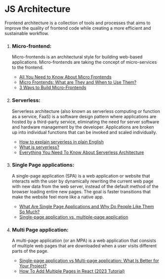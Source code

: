# JS Architecture

Frontend architecture is a collection of tools and processes that aims to improve the quality of frontend code while creating a more efficient and sustainable workflow.

1. ### Micro-frontend:

   <p>Micro-frontends is an architectural style for building web-based applications. Micro-frontends are taking the concept of micro-services to the frontend.</p>

   - [All You Need to Know About Micro Frontends](https://leanylabs.com/blog/micro-frontends-overview/)
   - [Micro Frontends: What are They and When to Use Them?](https://www.aplyca.com/en/blog/micro-frontends-what-are-they-and-when-to-use-them)
   - [3 Ways to Build Micro-Frontends](https://javascript.plainenglish.io/3-ways-to-develop-micro-frontends-in-2022-e29984158b6d)

2. ### Serverless:

   <p>‍‍Serverless architecture (also known as serverless computing or function as a service, FaaS) is a software design pattern where applications are hosted by a third-party service, eliminating the need for server software and hardware management by the developer. Applications are broken up into individual functions that can be invoked and scaled individually.</p>

   - [How to explain serverless in plain English](https://enterprisersproject.com/article/2019/2/serverless-how-explain-plain-english)
   - [What is serverless?](https://enterprisersproject.com/article/2018/9/what-serverless)
   - [Everything You Need To Know About Serverless Architecture](https://medium.com/swlh/everything-you-need-to-know-about-serverless-architecture-5cdc97e48c09)

3. ### Single Page applications:

   <p>A single-page application (SPA) is a web application or website that interacts with the user by dynamically rewriting the current web page with new data from the web server, instead of the default method of the browser loading entire new pages. The goal is faster transitions that make the website feel more like a native app.</p>

   - [What Are Single Page Applications and Why Do People Like Them So Much?](https://www.bloomreach.com/en/blog/2018/what-is-a-single-page-application)
   - [Single-page application vs. multiple-page application](https://medium.com/@NeotericEU/single-page-application-vs-multiple-page-application-2591588efe58)

4. ### Multi Page application:

   <p>‍A multi-page application (or an MPA) is a web application that consists of multiple web pages that are downloaded when a user visits different parts of the page.</p>

   - [Single-page application vs Multi-page application: What Is Better for Your Project?](https://www.linkedin.com/pulse/single-page-application-vs-multi-page-what-better-your-/?trk=organization_guest_main-feed-card_feed-article-content)
   - [How To Add Multiple Pages in React (2023 Tutorial)](https://isotropic.co/react-multiple-pages/)

